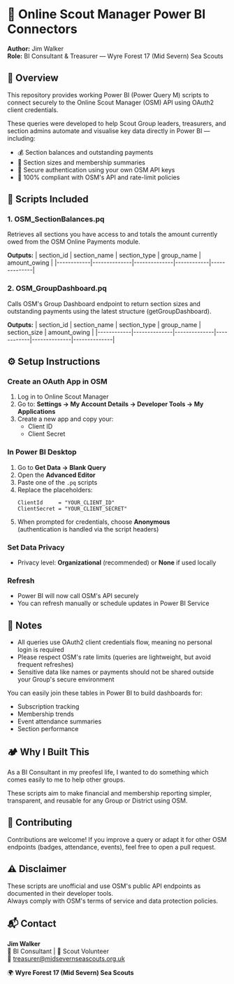 # 🦫 Online Scout Manager Power BI Connectors

**Author:** Jim Walker  
**Role:** BI Consultant & Treasurer — Wyre Forest 17 (Mid Severn) Sea Scouts

## 📖 Overview

This repository provides working Power BI (Power Query M) scripts to connect securely to the Online Scout Manager (OSM) API using OAuth2 client credentials.

These queries were developed to help Scout Group leaders, treasurers, and section admins automate and visualise key data directly in Power BI — including:

- 💰 Section balances and outstanding payments
- 👥 Section sizes and membership summaries
- 🔐 Secure authentication using your own OSM API keys
- 🧭 100% compliant with OSM's API and rate-limit policies

## 🧩 Scripts Included

### 1. OSM_SectionBalances.pq

Retrieves all sections you have access to and totals the amount currently owed from the OSM Online Payments module.

**Outputs:**
| section_id | section_name | section_type | group_name | amount_owing |
|------------|--------------|--------------|------------|--------------|

### 2. OSM_GroupDashboard.pq

Calls OSM's Group Dashboard endpoint to return section sizes and outstanding payments using the latest structure (getGroupDashboard).

**Outputs:**
| section_id | section_name | section_type | group_name | section_size | amount_owing |
|------------|--------------|--------------|------------|--------------|--------------|

## ⚙️ Setup Instructions

### Create an OAuth App in OSM

1. Log in to Online Scout Manager
2. Go to: **Settings → My Account Details → Developer Tools → My Applications**
3. Create a new app and copy your:
   - Client ID
   - Client Secret

### In Power BI Desktop

1. Go to **Get Data → Blank Query**
2. Open the **Advanced Editor**
3. Paste one of the `.pq` scripts
4. Replace the placeholders:
   ```
   ClientId     = "YOUR_CLIENT_ID"
   ClientSecret = "YOUR_CLIENT_SECRET"
   ```
5. When prompted for credentials, choose **Anonymous**  
   (authentication is handled via the script headers)

### Set Data Privacy

- Privacy level: **Organizational** (recommended) or **None** if used locally

### Refresh

- Power BI will now call OSM's API securely
- You can refresh manually or schedule updates in Power BI Service

## 🧠 Notes

- All queries use OAuth2 client credentials flow, meaning no personal login is required
- Please respect OSM's rate limits (queries are lightweight, but avoid frequent refreshes)
- Sensitive data like names or payments should not be shared outside your Group's secure environment

You can easily join these tables in Power BI to build dashboards for:

- Subscription tracking
- Membership trends
- Event attendance summaries
- Section performance

## 🏕️ Why I Built This

 As a BI Consultant in my preofesl life, I wanted to do something which comes easily to me to help other groups.

These scripts aim to make financial and membership reporting simpler, transparent, and reusable for any Group or District using OSM.

## 🤝 Contributing

Contributions are welcome! If you improve a query or adapt it for other OSM endpoints (badges, attendance, events), feel free to open a pull request.

## ⚠️ Disclaimer

These scripts are unofficial and use OSM's public API endpoints as documented in their developer tools.  
Always comply with OSM's terms of service and data protection policies.

## 📬 Contact

**Jim Walker**  
💼 BI Consultant | 💚 Scout Volunteer  
📧 treasurer@midsevernseascouts.org.uk

🌍 **Wyre Forest 17 (Mid Severn) Sea Scouts**